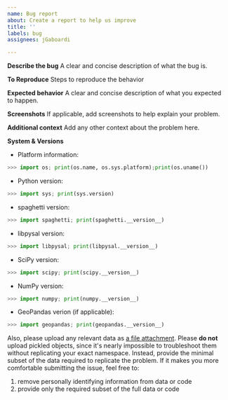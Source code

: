 ```yaml
---
name: Bug report
about: Create a report to help us improve
title: ''
labels: bug
assignees: jGaboardi

---
```


**Describe the bug**
A clear and concise description of what the bug is.

**To Reproduce**
Steps to reproduce the behavior

**Expected behavior**
A clear and concise description of what you expected to happen.

**Screenshots**
If applicable, add screenshots to help explain your problem.

**Additional context**
Add any other context about the problem here.

**System & Versions**
- Platform information:
```python
>>> import os; print(os.name, os.sys.platform);print(os.uname())
```
- Python version: 
```python
>>> import sys; print(sys.version)
```
- spaghetti version:
```python
>>> import spaghetti; print(spaghetti.__version__)
```
- libpysal version:
```python
>>> import libpysal; print(libpysal.__version__)
```
- SciPy version:
```python
>>> import scipy; print(scipy.__version__)
```
- NumPy version:
```python
>>> import numpy; print(numpy.__version__)
```
- GeoPandas verion (if applicable):
```python
>>> import geopandas; print(geopandas.__version__)
```

Also, please upload any relevant data as [a file
attachment](https://help.github.com/articles/file-attachments-on-issues-and-pull-requests/). Please **do not** upload pickled objects, since it's nearly impossible to troubleshoot them without replicating your exact namespace. Instead, provide the minimal subset of the data required to replicate the problem. If it makes you more comfortable submitting the issue, feel free to:

1. remove personally identifying information from data or code
2. provide only the required subset of the full data or code
